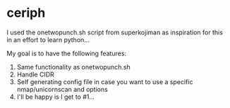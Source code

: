 ceriph
======
I used the onetwopunch.sh script from superkojiman as inspiration for this in an effort to learn python...

My goal is to have the following features:
1. Same functionality as onetwopunch.sh
2. Handle CIDR
3. Self generating config file in case you want to use a specific nmap/unicornscan and options
4. I'll be happy is I get to #1...
